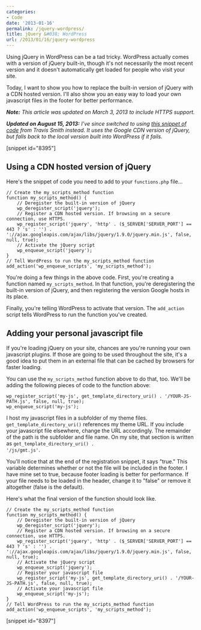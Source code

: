 ```yaml
---
categories:
- Code
date: '2013-01-16'
permalink: /jquery-wordpress/
title: jQuery &#038; WordPress
url: /2013/01/16/jquery-wordpress
---
```


Using jQuery in WordPress can be a tad tricky. WordPress actually comes with a version of jQuery built-in, though it's not necessarily the most recent version and it doesn't automatically get loaded for people who visit your site.

Today, I want to show you how to replace the built-in version of jQuery with a CDN hosted version. I'll also show you an easy way to load your own javascript files in the footer for better performance.

<em><strong>Note:</strong> This article was updated on March 3, 2013 to include HTTPS support.</em>

<em><strong>Updated on August 15, 2013:</strong> I've since switched to using <a href="https://gist.github.com/wpsmith/4083811">this snippet of code</a> from Travis Smith instead. It uses the Google CDN version of jQuery, but falls back to the local version built into WordPress if it fails.</em>

[snippet id="8395"]

<h2>Using a CDN hosted version of jQuery</h2>

Here's the snippet of code you need to add to your <code>functions.php</code> file...

<pre><code class="language-php">// Create the my_scripts_method function
function my_scripts_method() {
    // Deregister the built-in version of jQuery
    wp_deregister_script('jquery');
    // Register a CDN hosted version. If browsing on a secure connection, use HTTPS.
    wp_register_script('jquery', 'http' . ($_SERVER['SERVER_PORT'] == 443 ? 's' : '') . '://ajax.googleapis.com/ajax/libs/jquery/1.9.0/jquery.min.js', false, null, true);
    // Activate the jQuery script
    wp_enqueue_script('jquery');
}
// Tell WordPress to run the my_scripts_method function
add_action('wp_enqueue_scripts', 'my_scripts_method');</code></pre>

You're doing a few things in the above code. First, you're creating a function named <code class="language-php">my_scripts_method</code>. In that function, you're deregistering the built-in version of jQuery, and then registering the version Google hosts in its place.

Finally, you're telling WordPress to activate that version. The <code class="language-php">add_action</code> script tells WordPress to run the function you've created.

<h2>Adding your personal javascript file</h2>

If you're loading jQuery on your site, chances are you're running your own javascript plugins. If those are going to be used throughout the site, it's a good idea to put them in an external file that can be cached by browsers for faster loading.

You can use the <code class="language-php">my_scripts_method</code> function above to do that, too. We'll be adding the following pieces of code to the function above:

<pre><code class="language-php">wp_register_script('my-js', get_template_directory_uri() . '/YOUR-JS-PATH.js', false, null, true);
wp_enqueue_script('my-js');</code></pre>

I host my javascript files in a subfolder of my theme files. <code class="language-php">get_template_directory_uri()</code> references my theme URL. If you include your javascript file elsewhere, change the URL accordingly. The remainder of the path is the subfolder and file name. On my site, that section is written as <code class="language-php">get_template_directory_uri() . '/js/gmt.js'</code>.

You'll notice that at the end of the registration snippet, it says "true." This variable determines whether or not the file will be included in the footer. I have mine set to true, because footer loading is better for performance. If your file needs to be loaded in the header, change it to "false" or remove it altogether (false is the default).

Here's what the final version of the function should look like.

<pre><code class="language-php">// Create the my_scripts_method function
function my_scripts_method() {
    // Deregister the built-in version of jQuery
    wp_deregister_script('jquery');
    // Register a CDN hosted version. If browsing on a secure connection, use HTTPS.
    wp_register_script('jquery', 'http' . ($_SERVER['SERVER_PORT'] == 443 ? 's' : '') . '://ajax.googleapis.com/ajax/libs/jquery/1.9.0/jquery.min.js', false, null, true);
    // Activate the jQuery script
    wp_enqueue_script('jquery');
    // Register your javascript file
    wp_register_script('my-js', get_template_directory_uri() . '/YOUR-JS-PATH.js', false, null, true);
    // Activate your javascript file
    wp_enqueue_script('my-js');
}
// Tell WordPress to run the my_scripts_method function
add_action('wp_enqueue_scripts', 'my_scripts_method');</code></pre>

[snippet id="8397"]